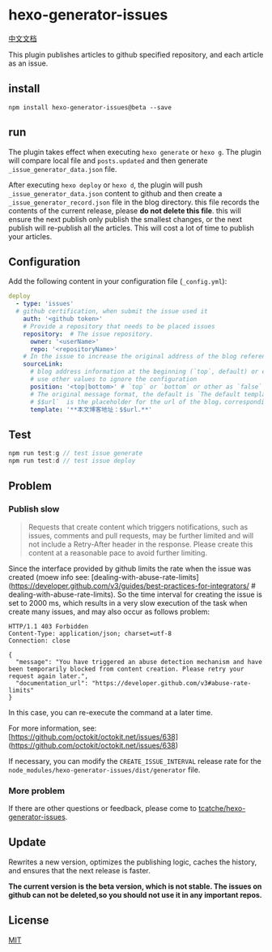 # hexo-generator-issues

[中文文档](/README-zh.md)

This plugin publishes articles to github specified repository, and each article as an issue.

## install

```
npm install hexo-generator-issues@beta --save
```

## run

The plugin takes effect when executing `hexo generate` or `hexo g`. The plugin will compare local file and `posts.updated` and then generate `_issue_generator_data.json` file.

After executing `hexo deploy` or `hexo d`, the plugin will push `_issue_generator_data.json` content to github and then create a `_issue_generator_record.json` file in the blog directory. this file records the contents of the current release, please **do not delete this file**.
this will ensure the next publish only publish the smallest changes, or the next publish will re-publish all the articles. This will cost a lot of time to publish your articles.

## Configuration

Add the following content in your configuration file (`_config.yml`):

```yml
deploy
  - type: 'issues'
  # github certification, when submit the issue used it
    auth: '<github token>'
    # Provide a repository that needs to be placed issues
    repository:  # The issue repository.
      owner: '<userName>'
      repo: '<repositoryName>'
    # In the issue to increase the original address of the blog reference, the corresponding address is post.permalink
    sourceLink:
      # blog address information at the beginning (`top`, default) or end (` bottom`),
      # use other values ​​to ignore the configuration
      position: '<top|bottom>' # `top` or `bottom` or other as `false`
      # The original message format, the default is `The default template is 'The original: $$url.**`，
      # $$url`  is the placeholder for the url of the blog，corresponding to markdown： `[${post.title}](${post.permalink})`
      template: '**本文博客地址：$$url.**'
```

## Test

```js
npm run test:g // test issue generate
npm run test:d // test issue deploy
```

## Problem

### Publish slow

> Requests that create content which triggers notifications, such as issues, comments and pull requests, may be further limited and will not include a Retry-After header in the response. Please create this content at a reasonable pace to avoid further limiting.

Since the interface provided by github limits the rate when the issue was created (moew info see: [dealing-with-abuse-rate-limits] (https://developer.github.com/v3/guides/best-practices-for-integrators/ # dealing-with-abuse-rate-limits). So the time interval for creating the issue is set to 2000 ms, which results in a very slow execution of the task when create many issues, and may also occur as follows problem:

```
HTTP/1.1 403 Forbidden
Content-Type: application/json; charset=utf-8
Connection: close

{
  "message": "You have triggered an abuse detection mechanism and have been temporarily blocked from content creation. Please retry your request again later.",
  "documentation_url": "https://developer.github.com/v3#abuse-rate-limits"
}
```

In this case, you can re-execute the command at a later time.

For more information, see: [https://github.com/octokit/octokit.net/issues/638] (https://github.com/octokit/octokit.net/issues/638)

If necessary, you can modify the `CREATE_ISSUE_INTERVAL` release rate for the` node_modules/hexo-generator-issues/dist/generator` file.

### More problem

If there are other questions or feedback, please come to [tcatche/hexo-generator-issues](https://github.com/tcatche/hexo-generator-issues/issues).

## Update

Rewrites a new version, optimizes the publishing logic, caches the history, and ensures that the next release is faster.

**The current version is the beta version, which is not stable. The issues on github can not be deleted,so you should not use it in any important repos.**

## License

[MIT](./LICENSE)